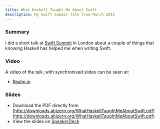 ```yaml
---
title: What Haskell Taught Me About Swift
description: My Swift Summit Talk from March 2015
---
```


### Summary

I did a short talk at [Swift Summit](https://www.swiftsummit.com) in London
about a couple of things that knowing Haskell has helped me when writing Swift.

### Video

A video of the talk, with synchronised slides can be seen at:

- [Realm.io](https://realm.io/news/swift-summit-abizer-nasir-lessons-from-haskell/)


### Slides

- Download the PDF directly from
[http://downloads.abizern.org/WhatHaskellTaughtMeAboutSwift.pdf](http://downloads.abizern.org/WhatHaskellTaughtMeAboutSwift.pdf)
- View the slides on [SpeakerDeck](https://speakerdeck.com/abizern/what-haskell-taught-me-about-writing-swift)


